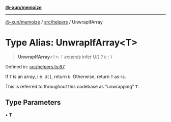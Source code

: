 [**@-xun/memoize**](../../../README.md)

***

[@-xun/memoize](../../../README.md) / [src/helpers](../README.md) / UnwrapIfArray

# Type Alias: UnwrapIfArray\<T\>

> **UnwrapIfArray**\<`T`\>: `T` *extends* infer U[] ? `U` : `T`

Defined in: [src/helpers.ts:67](https://github.com/Xunnamius/memoize/blob/283d7337c9ac22bf4837dd729f73aabb00c33795/src/helpers.ts#L67)

If `T` is an array, i.e. `U[]`, return `U`. Otherwise, return `T` as-is.

This is referred to throughout this codebase as "unwrapping" `T`.

## Type Parameters

• **T**
